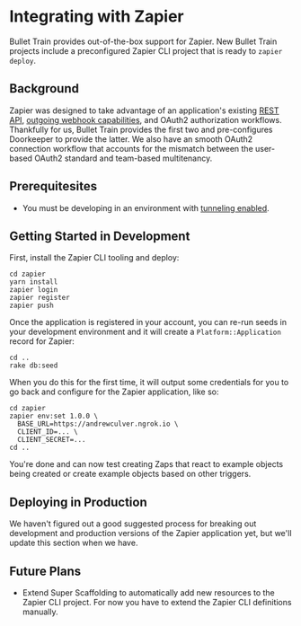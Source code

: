 # Integrating with Zapier
Bullet Train provides out-of-the-box support for Zapier. New Bullet Train projects include a preconfigured Zapier CLI project that is ready to `zapier deploy`.

## Background
Zapier was designed to take advantage of an application's existing [REST API](/docs/api.md), [outgoing webhook capabilities](/docs/webhooks/outgoing.md), and OAuth2 authorization workflows. Thankfully for us, Bullet Train provides the first two and pre-configures Doorkeeper to provide the latter. We also have an smooth OAuth2 connection workflow that accounts for the mismatch between the user-based OAuth2 standard and team-based multitenancy.

## Prerequitesites
 - You must be developing in an environment with [tunneling enabled](/docs/tunneling.md).

## Getting Started in Development
First, install the Zapier CLI tooling and deploy:

```
cd zapier
yarn install
zapier login
zapier register
zapier push
```

Once the application is registered in your account, you can re-run seeds in your development environment and it will create a `Platform::Application` record for Zapier:

```
cd ..
rake db:seed
```

When you do this for the first time, it will output some credentials for you to go back and configure for the Zapier application, like so:

```
cd zapier
zapier env:set 1.0.0 \
  BASE_URL=https://andrewculver.ngrok.io \
  CLIENT_ID=... \
  CLIENT_SECRET=...
cd ..
```

You're done and can now test creating Zaps that react to example objects being created or create example objects based on other triggers.

## Deploying in Production
We haven't figured out a good suggested process for breaking out development and production versions of the Zapier application yet, but we'll update this section when we have.

## Future Plans
 - Extend Super Scaffolding to automatically add new resources to the Zapier CLI project. For now you have to extend the Zapier CLI definitions manually.

